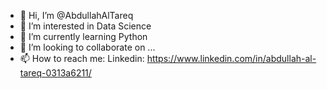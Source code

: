 - 👋 Hi, I’m @AbdullahAlTareq
- 👀 I’m interested in Data Science
- 🌱 I’m currently learning Python
- 💞️ I’m looking to collaborate on ...
- 📫 How to reach me: Linkedin: https://www.linkedin.com/in/abdullah-al-tareq-0313a6211/

<!---
AbdullahAlTareq/AbdullahAlTareq is a ✨ special ✨ repository because its `README.md` (this file) appears on your GitHub profile.
You can click the Preview link to take a look at your changes.
--->
